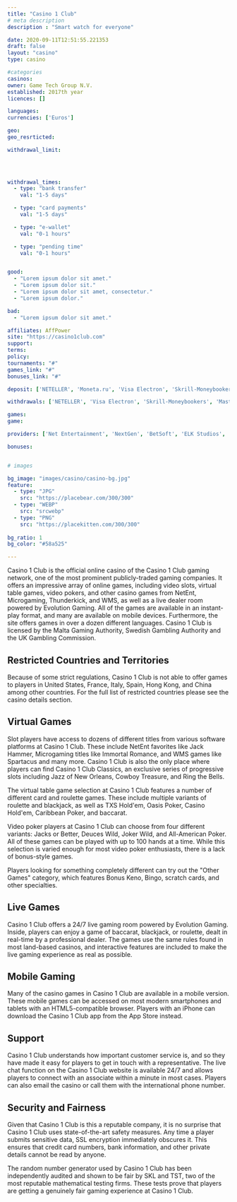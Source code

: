```yaml
---
title: "Casino 1 Club"
# meta description
description : "Smart watch for everyone"

date: 2020-09-11T12:51:55.221353
draft: false
layout: "casino" 
type: casino

#categories
casinos: 
owner: Game Tech Group N.V.
established: 2017th year
licences: []

languages: 
currencies: ['Euros']

geo: 
geo_resrticted: 

withdrawal_limit:

  
  

withdrawal_times:
  - type: "bank transfer"
    val: "1-5 days"

  - type: "card payments"
    val: "1-5 days"

  - type: "e-wallet"
    val: "0-1 hours"

  - type: "pending time"
    val: "0-1 hours"


good:
  - "Lorem ipsum dolor sit amet."
  - "Lorem ipsum dolor sit."
  - "Lorem ipsum dolor sit amet, consectetur."
  - "Lorem ipsum dolor."

bad:
  - "Lorem ipsum dolor sit amet."

affiliates: AffPower
site: "https://casino1club.com"
support: 
terms:
policy:
tournaments: "#"
games_link: "#"
bonuses_link: "#"

deposit: ['NETELLER', 'Moneta.ru', 'Visa Electron', 'Skrill-Moneybookers', 'EntroPay', 'Euteller', 'MasterCard', 'WebMoney', 'Postepay', 'CASHlib', 'SOFORT Banking', 'Trustly', 'ecoPayz', 'Giropay', 'EPS', 'paysafecard', 'Visa', 'AstroPay Card', 'Yandex', 'Maestro', 'Zimpler', 'iDeal', 'Visa QIWI', 'Flexepin']

withdrawals: ['NETELLER', 'Visa Electron', 'Skrill-Moneybookers', 'MasterCard', 'Bank Wire Transfer', 'ecoPayz', 'Visa', 'Maestro', 'Direct Bank Transfer']

games: 
game:

providers: ['Net Entertainment', 'NextGen', 'BetSoft', 'ELK Studios', 'lightningboxgames', 'Thunderkick', '1x2gaming', 'Booming Games', 'GameArt', 'Amaya', 'Ainsworth']

bonuses:


# images

bg_image: "images/casino/casino-bg.jpg"  
feature:
  - type: "JPG" 
    src: "https://placebear.com/300/300"
  - type: "WEBP"
    src: "srcwebp"
  - type: "PNG"
    src: "https://placekitten.com/300/300"  
 
bg_ratio: 1 
bg_color: "#58a525"  

---
```


Casino 1 Club is the official online casino of the Casino 1 Club gaming network, one of the most prominent publicly-traded gaming companies. It offers an impressive array of online games, including video slots, virtual table games, video pokers, and other casino games from NetEnt, Microgaming, Thunderkick, and WMS, as well as a live dealer room powered by Evolution Gaming. All of the games are available in an instant-play format, and many are available on mobile devices. Furthermore, the site offers games in over a dozen different languages. Casino 1 Club is licensed by the Malta Gaming Authority, Swedish Gambling Authority and the UK Gambling Commission.

## Restricted Countries and Territories
Because of some strict regulations, Casino 1 Club is not able to offer games to players in United States, France, Italy, Spain, Hong Kong, and China among other countries. For the full list of restricted countries please see the casino details section.

## Virtual Games
Slot players have access to dozens of different titles from various software platforms at Casino 1 Club. These include NetEnt favorites like Jack Hammer, Microgaming titles like Immortal Romance, and WMS games like Spartacus and many more. Casino 1 Club is also the only place where players can find Casino 1 Club Classics, an exclusive series of progressive slots including Jazz of New Orleans, Cowboy Treasure, and Ring the Bells.

The virtual table game selection at Casino 1 Club features a number of different card and roulette games. These include multiple variants of roulette and blackjack, as well as TXS Hold'em, Oasis Poker, Casino Hold'em, Caribbean Poker, and baccarat.

Video poker players at Casino 1 Club can choose from four different variants: Jacks or Better, Deuces Wild, Joker Wild, and All-American Poker. All of these games can be played with up to 100 hands at a time. While this selection is varied enough for most video poker enthusiasts, there is a lack of bonus-style games.

Players looking for something completely different can try out the "Other Games" category, which features Bonus Keno, Bingo, scratch cards, and other specialties.

## Live Games
Casino 1 Club offers a 24/7 live gaming room powered by Evolution Gaming. Inside, players can enjoy a game of baccarat, blackjack, or roulette, dealt in real-time by a professional dealer. The games use the same rules found in most land-based casinos, and interactive features are included to make the live gaming experience as real as possible.

## Mobile Gaming
Many of the casino games in Casino 1 Club are available in a mobile version. These mobile games can be accessed on most modern smartphones and tablets with an HTML5-compatible browser. Players with an iPhone can download the Casino 1 Club app from the App Store instead.

## Support
Casino 1 Club understands how important customer service is, and so they have made it easy for players to get in touch with a representative. The live chat function on the Casino 1 Club website is available 24/7 and allows players to connect with an associate within a minute in most cases. Players can also email the casino or call them with the international phone number.

## Security and Fairness
Given that Casino 1 Club is this a reputable company, it is no surprise that Casino 1 Club uses state-of-the-art safety measures. Any time a player submits sensitive data, SSL encryption immediately obscures it. This ensures that credit card numbers, bank information, and other private details cannot be read by anyone.

The random number generator used by Casino 1 Club has been independently audited and shown to be fair by SKL and TST, two of the most reputable mathematical testing firms. These tests prove that players are getting a genuinely fair gaming experience at Casino 1 Club.